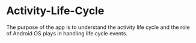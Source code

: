 # Activity-Life-Cycle
The purpose of the app is to understand the activity life cycle and the role of Android OS plays in handling life cycle events.

